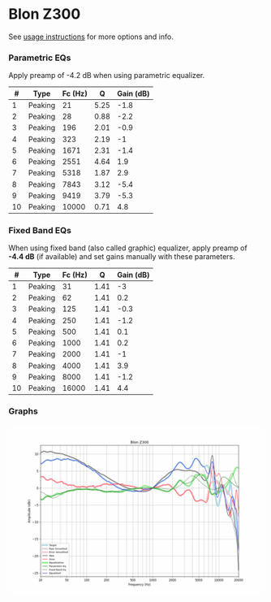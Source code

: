 # Blon Z300
See [usage instructions](https://github.com/jaakkopasanen/AutoEq#usage) for more options and info.

### Parametric EQs
Apply preamp of -4.2 dB when using parametric equalizer.

|   # | Type    |   Fc (Hz) |    Q |   Gain (dB) |
|-----|---------|-----------|------|-------------|
|   1 | Peaking |        21 | 5.25 |        -1.8 |
|   2 | Peaking |        28 | 0.88 |        -2.2 |
|   3 | Peaking |       196 | 2.01 |        -0.9 |
|   4 | Peaking |       323 | 2.19 |        -1   |
|   5 | Peaking |      1671 | 2.31 |        -1.4 |
|   6 | Peaking |      2551 | 4.64 |         1.9 |
|   7 | Peaking |      5318 | 1.87 |         2.9 |
|   8 | Peaking |      7843 | 3.12 |        -5.4 |
|   9 | Peaking |      9419 | 3.79 |        -5.3 |
|  10 | Peaking |     10000 | 0.71 |         4.8 |

### Fixed Band EQs
When using fixed band (also called graphic) equalizer, apply preamp of **-4.4 dB** (if available) and set gains manually with these parameters.

|   # | Type    |   Fc (Hz) |    Q |   Gain (dB) |
|-----|---------|-----------|------|-------------|
|   1 | Peaking |        31 | 1.41 |        -3   |
|   2 | Peaking |        62 | 1.41 |         0.2 |
|   3 | Peaking |       125 | 1.41 |        -0.3 |
|   4 | Peaking |       250 | 1.41 |        -1.2 |
|   5 | Peaking |       500 | 1.41 |         0.1 |
|   6 | Peaking |      1000 | 1.41 |         0.2 |
|   7 | Peaking |      2000 | 1.41 |        -1   |
|   8 | Peaking |      4000 | 1.41 |         3.9 |
|   9 | Peaking |      8000 | 1.41 |        -1.2 |
|  10 | Peaking |     16000 | 1.41 |         4.4 |

### Graphs
![](./Blon%20Z300.png)

